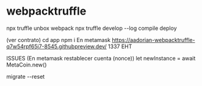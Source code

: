 # webpacktruffle
npx truffle unbox webpack
npx truffle develop --log
compile 
deploy

(ver contrato)
cd app 
npm i 
En metamask
https://aadorian-webpacktruffle-q7w54rpf65j7-8545.githubpreview.dev/
1337
EHT


ISSUES
(En metamask restablecer cuenta (nonce))
let newInstance = await MetaCoin.new()

migrate --reset
